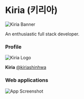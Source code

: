 
# Kiria (키리아)

![Kiria Banner](https://i.imgur.com/DPhAsb3.png)
<!-- ![Kiria Banner](https://i.imgur.com/9gv28xK.png) -->

An enthusiastic full stack developer.


### Profile

![Kiria Logo](https://i.imgur.com/zMJt83Q.png)
<!-- ![Kiria Logo](https://i.imgur.com/ECgtYqh.png) -->


**Kiria** [@kiriashinhwa](https://www.github.com/kiriashinhwa)


### Web applications

![App Screenshot](https://i.imgur.com/kI9oKDN.png)


<!-- ### Links

[![portfolio](https://img.shields.io/badge/my_portfolio-000?style=for-the-badge&logo=ko-fi&logoColor=white)](https://kiria.dev/) 
[![twitter](https://img.shields.io/badge/twitter-1DA1F2?style=for-the-badge&logo=twitter&logoColor=white)](https://twitter.com/kirishinhwa) -->